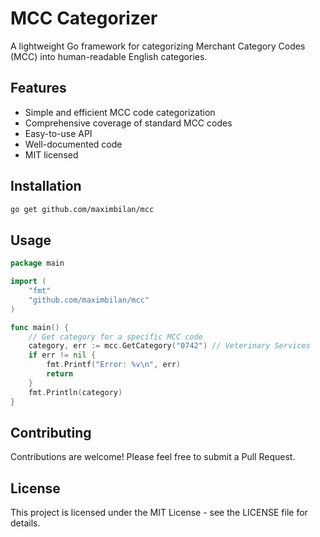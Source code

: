 # MCC Categorizer

A lightweight Go framework for categorizing Merchant Category Codes (MCC) into human-readable English categories.

## Features

- Simple and efficient MCC code categorization
- Comprehensive coverage of standard MCC codes
- Easy-to-use API
- Well-documented code
- MIT licensed

## Installation

```bash
go get github.com/maximbilan/mcc
```

## Usage

```go
package main

import (
    "fmt"
    "github.com/maximbilan/mcc"
)

func main() {
    // Get category for a specific MCC code
    category, err := mcc.GetCategory("0742") // Veterinary Services
    if err != nil {
        fmt.Printf("Error: %v\n", err)
        return
    }
    fmt.Println(category)
}
```

## Contributing

Contributions are welcome! Please feel free to submit a Pull Request.

## License

This project is licensed under the MIT License - see the LICENSE file for details. 